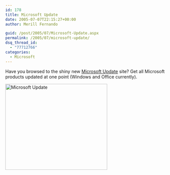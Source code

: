 ```yaml
---
id: 178
title: Microsoft Update
date: 2005-07-07T22:15:27+00:00
author: Merill Fernando

guid: /post/2005/07/Microsoft-Update.aspx
permalink: /2005/07/microsoft-update/
dsq_thread_id:
  - "77712766"
categories:
  - Microsoft
---
```

<p>Have you browsed to the shiny new <a href="http://update.microsoft.com/microsoftupdate/">Microsoft Update</a> site? Get all Microsoft products updated at one point (Windows and Office currently).</p>
<p><img height="271" alt="Microsoft Update" src="http://www.merill.net/wp-content/uploads/contentbinary/05_2D7_2D2005microsoftupdate_small.jpg" width="320" border="0" /></p>